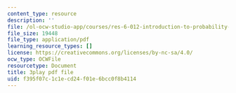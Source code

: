 ```yaml
---
content_type: resource
description: ''
file: /ol-ocw-studio-app/courses/res-6-012-introduction-to-probability-spring-2018/f395f07c1c1ecd24f01e6bcc0f8b4114_TbRh71BMJvw.pdf
file_size: 19448
file_type: application/pdf
learning_resource_types: []
license: https://creativecommons.org/licenses/by-nc-sa/4.0/
ocw_type: OCWFile
resourcetype: Document
title: 3play pdf file
uid: f395f07c-1c1e-cd24-f01e-6bcc0f8b4114
---
```

